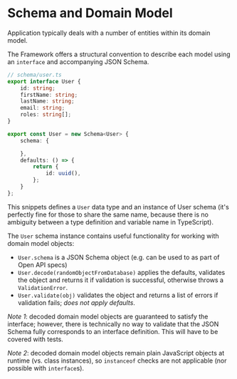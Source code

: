 # Schema and Domain Model

Application typically deals with a number of entities within its domain model.

The Framework offers a structural convention to describe each model using an `interface` and accompanying JSON Schema.

```ts
// schema/user.ts
export interface User {
    id: string;
    firstName: string;
    lastName: string;
    email: string;
    roles: string[];
}

export const User = new Schema<User> {
    schema: {

    },
    defaults: () => {
        return {
            id: uuid(),
        };
    }
};
```

This snippets defines a `User` data type and an instance of User schema (it's perfectly fine for those to share the same name, because there is no ambiguity between a type definition and variable name in TypeScript).

The `User` schema instance contains useful functionality for working with domain model objects:

- `User.schema` is a JSON Schema object (e.g. can be used to as part of Open API specs)
- `User.decode(randomObjectFromDatabase)` applies the defaults, validates the object and returns it if validation is successful, otherwise throws a `ValidationError`.
- `User.validate(obj)` validates the object and returns a list of errors if validation fails; *does not apply defaults*.

*Note 1*: decoded domain model objects are guaranteed to satisfy the interface; however, there is technically no way to validate that the JSON Schema fully corresponds to an interface definition. This will have to be covered with tests.

*Note 2*: decoded domain model objects remain plain JavaScript objects at runtime (vs. class instances), so `instanceof` checks are not applicable (nor possible with `interface`s).

